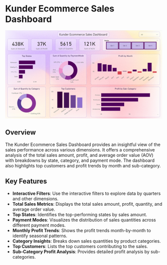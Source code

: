 # Kunder Ecommerce Sales Dashboard

![Kunder Ecommerce Sales Dashboard](./dashboard.png)

## Overview

The Kunder Ecommerce Sales Dashboard provides an insightful view of the sales performance across various dimensions. It offers a comprehensive analysis of the total sales amount, profit, and average order value (AOV) with breakdowns by state, category, and payment mode. The dashboard also highlights top customers and profit trends by month and sub-category.

## Key Features

- **Interactive Filters**: Use the interactive filters to explore data by quarters and other dimensions.
- **Total Sales Metrics**: Displays the total sales amount, profit, quantity, and average order value.
- **Top States**: Identifies the top-performing states by sales amount.
- **Payment Modes**: Visualizes the distribution of sales quantities across different payment modes.
- **Monthly Profit Trends**: Shows the profit trends month-by-month to identify seasonal patterns.
- **Category Insights**: Breaks down sales quantities by product categories.
- **Top Customers**: Lists the top customers contributing to the sales.
- **Sub-Category Profit Analysis**: Provides detailed profit analysis by sub-categories.

